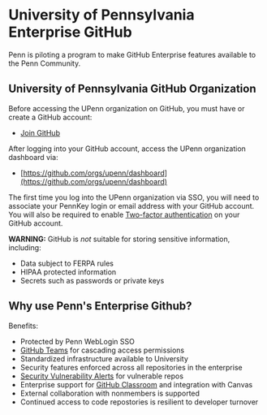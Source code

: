 # University of Pennsylvania Enterprise GitHub

Penn is piloting a program to make GitHub Enterprise features available to the Penn Community.

## University of Pennsylvania GitHub Organization

Before accessing the UPenn organization on GitHub, you must have or create a GitHub account:

* [Join GitHub](https://github.com/join)

After logging into your GitHub account, access the UPenn organization dashboard via:

* [https://github.com/orgs/upenn/dashboard](https://github.com/orgs/upenn/dashboard)

The first time you log into the UPenn organization via SSO, you will need to associate your PennKey login or email address with your GitHub account. You will also be required to enable [Two-factor authentication](https://docs.github.com/en/free-pro-team@latest/github/authenticating-to-github/accessing-github-using-two-factor-authentication) on your GitHub account.

**WARNING:** GitHub is *not* suitable for storing sensitive information, including:

* Data subject to FERPA rules
* HIPAA protected information
* Secrets such as passwords or private keys

## Why use Penn's Enterprise Github?

Benefits:

* Protected by Penn WebLogin SSO
* [GitHub Teams](https://docs.github.com/en/free-pro-team@latest/github/setting-up-and-managing-organizations-and-teams/about-teams) for cascading access permissions
* Standardized infrastructure available to University
* Security features enforced across all repositories in the enterprise
* [Security Vulnerability Alerts](https://docs.github.com/en/free-pro-team@latest/github/managing-security-vulnerabilities/about-alerts-for-vulnerable-dependencies) for vulnerable repos
* Enterprise support for [GitHub Classroom](https://docs.github.com/en/free-pro-team@latest/education/manage-coursework-with-github-classroom/basics-of-setting-up-github-classroom) and integration with Canvas
* External collaboration with nonmembers is supported
* Continued access to code repostories is resilient to developer turnover

